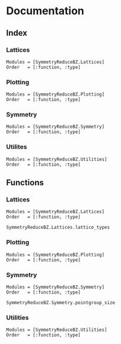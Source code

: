 # Documentation

## Index

### Lattices
```@index
Modules = [SymmetryReduceBZ.Lattices]
Order   = [:function, :type]
```

### Plotting
```@index
Modules = [SymmetryReduceBZ.Plotting]
Order   = [:function, :type]
```

### Symmetry
```@index
Modules = [SymmetryReduceBZ.Symmetry]
Order   = [:function, :type]
```

### Utilites
```@index
Modules = [SymmetryReduceBZ.Utilities]
Order   = [:function, :type]
```

## Functions

### Lattices
```@autodocs
Modules = [SymmetryReduceBZ.Lattices]
Order   = [:function, :type]
```
```@docs
SymmetryReduceBZ.Lattices.lattice_types
```

### Plotting
```@autodocs
Modules = [SymmetryReduceBZ.Plotting]
Order   = [:function, :type]
```

### Symmetry
```@autodocs
Modules = [SymmetryReduceBZ.Symmetry]
Order   = [:function, :type]
```
```@docs
SymmetryReduceBZ.Symmetry.pointgroup_size
```

### Utilities
```@autodocs
Modules = [SymmetryReduceBZ.Utilities]
Order   = [:function, :type]
```
